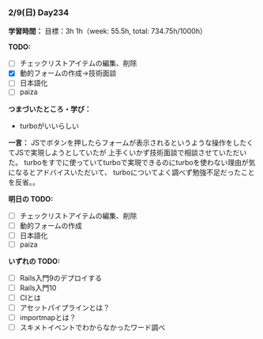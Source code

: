 ### 2/9(日) Day234

**学習時間：**
目標：3h
1h（week: 55.5h, total: 734.75h/1000h）

**TODO:**
- [ ] チェックリストアイテムの編集、削除
- [x] 動的フォームの作成->技術面談
- [ ] 日本語化
- [ ] paiza

**つまづいたところ・学び：**
- turboがいいらしい

**一言：**
JSでボタンを押したらフォームが表示されるというような操作をしたくてJSで実現しようとしていたが
上手くいかず技術面談で相談させていただいた。
turboをすでに使っていてturboで実現できるのにturboを使わない理由が気になるとアドバイスいただいて、
turboについてよく調べず勉強不足だったことを反省。。

**明日の TODO:**
- [ ] チェックリストアイテムの編集、削除
- [ ] 動的フォームの作成
- [ ] 日本語化
- [ ] paiza

**いずれの TODO:**
- [ ] Rails入門9のデプロイする
- [ ] Rails入門10
- [ ] CIとは
- [ ] アセットパイプラインとは？
- [ ] importmapとは？
- [ ] スキメトイベントでわからなかったワード調べ
